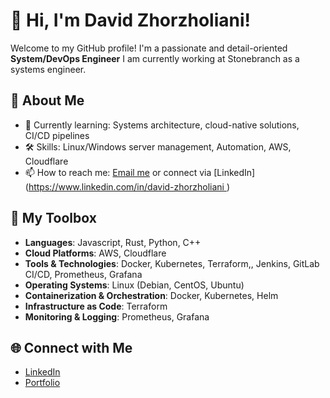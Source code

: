 # 👋 Hi, I'm David Zhorzholiani!

Welcome to my GitHub profile! I'm a passionate and detail-oriented **System/DevOps Engineer**  I am currently working at Stonebranch as a systems engineer.

## 🚀 About Me
- 🌱 Currently learning: Systems architecture, cloud-native solutions, CI/CD pipelines
- 🛠️ Skills: Linux/Windows server management, Automation, AWS, Cloudflare
- 📫 How to reach me: [Email me](mailto:Data@zhorzholiani.com) or connect via [LinkedIn]([https://www.linkedin.com/in/david-zhorzholiani ](https://www.linkedin.com/in/david-zhorzholiani-343307231/))

## 🧰 My Toolbox
- **Languages**: Javascript, Rust, Python, C++
- **Cloud Platforms**: AWS, Cloudflare
- **Tools & Technologies**: Docker, Kubernetes, Terraform,, Jenkins, GitLab CI/CD, Prometheus, Grafana
- **Operating Systems**: Linux (Debian, CentOS, Ubuntu)
- **Containerization & Orchestration**: Docker, Kubernetes, Helm
- **Infrastructure as Code**: Terraform
- **Monitoring & Logging**: Prometheus, Grafana


## 🌐 Connect with Me
- [LinkedIn](https://www.linkedin.com/in/david-zhorzholiani-343307231/)
- [Portfolio](https://david.zhorzholiani.com )
